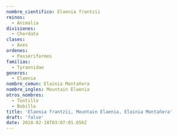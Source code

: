 ```yaml
---
nombre_cientifico: Elaenia frantzii
reinos:
  - Animalia
divisiones:
  - Chordata
clases:
  - Aves
ordenes:
  - Passeriformes
familias:
  - Tyrannidae
generos:
  - Elaenia
nombre_comun: Elainia Montañera
nombre_ingles: Mountain Elaenia
otros_nombres:
  - Tontillo
  - Bobillo
title: 'Elaenia frantzii, Mountain Elaenia, Elainia Montañera'
draft: 'false'
date: 2018-02-18T03:07:01.656Z
---
```


